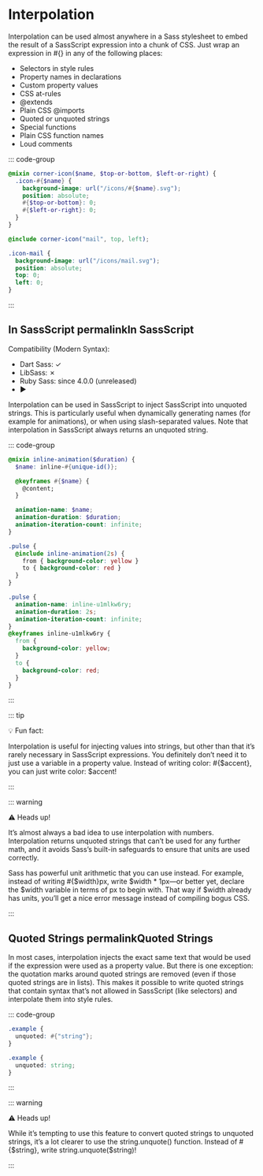 # Interpolation

Interpolation can be used almost anywhere in a Sass stylesheet to embed the result of a SassScript expression into a chunk of CSS. Just wrap an expression in #{} in any of the following places:

- Selectors in style rules
- Property names in declarations
- Custom property values
- CSS at-rules
- @extends
- Plain CSS @imports
- Quoted or unquoted strings
- Special functions
- Plain CSS function names
- Loud comments

::: code-group

```scss [SCSS]
@mixin corner-icon($name, $top-or-bottom, $left-or-right) {
  .icon-#{$name} {
    background-image: url("/icons/#{$name}.svg");
    position: absolute;
    #{$top-or-bottom}: 0;
    #{$left-or-right}: 0;
  }
}

@include corner-icon("mail", top, left);
```

```css [CSS]
.icon-mail {
  background-image: url("/icons/mail.svg");
  position: absolute;
  top: 0;
  left: 0;
}
```

:::


## In SassScript permalinkIn SassScript

Compatibility (Modern Syntax):

- Dart Sass: ✓
- LibSass: ✗
- Ruby Sass: since 4.0.0 (unreleased)
- ▶

Interpolation can be used in SassScript to inject SassScript into unquoted strings. This is particularly useful when dynamically generating names (for example for animations), or when using slash-separated values. Note that interpolation in SassScript always returns an unquoted string.

::: code-group

```scss [SCSS]
@mixin inline-animation($duration) {
  $name: inline-#{unique-id()};

  @keyframes #{$name} {
    @content;
  }

  animation-name: $name;
  animation-duration: $duration;
  animation-iteration-count: infinite;
}

.pulse {
  @include inline-animation(2s) {
    from { background-color: yellow }
    to { background-color: red }
  }
}
```

```css [CSS]
.pulse {
  animation-name: inline-u1mlkw6ry;
  animation-duration: 2s;
  animation-iteration-count: infinite;
}
@keyframes inline-u1mlkw6ry {
  from {
    background-color: yellow;
  }
  to {
    background-color: red;
  }
}
```

:::

::: tip

💡 Fun fact:

Interpolation is useful for injecting values into strings, but other than that it’s rarely necessary in SassScript expressions. You definitely don’t need it to just use a variable in a property value. Instead of writing color: #{$accent}, you can just write color: $accent!

:::

::: warning

⚠️ Heads up!

It’s almost always a bad idea to use interpolation with numbers. Interpolation returns unquoted strings that can’t be used for any further math, and it avoids Sass’s built-in safeguards to ensure that units are used correctly.

Sass has powerful unit arithmetic that you can use instead. For example, instead of writing #{$width}px, write $width * 1px—or better yet, declare the $width variable in terms of px to begin with. That way if $width already has units, you’ll get a nice error message instead of compiling bogus CSS.

:::


## Quoted Strings permalinkQuoted Strings

In most cases, interpolation injects the exact same text that would be used if the expression were used as a property value. But there is one exception: the quotation marks around quoted strings are removed (even if those quoted strings are in lists). This makes it possible to write quoted strings that contain syntax that’s not allowed in SassScript (like selectors) and interpolate them into style rules.

::: code-group

```scss
.example {
  unquoted: #{"string"};
}
```

```css
.example {
  unquoted: string;
}
```

:::

::: warning

⚠️ Heads up!

While it’s tempting to use this feature to convert quoted strings to unquoted strings, it’s a lot clearer to use the string.unquote() function. Instead of #{$string}, write string.unquote($string)!

:::